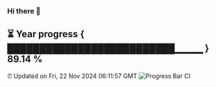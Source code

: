 ### Hi there 👋
⏳ Year progress { ██████████████████████████▁▁▁▁ } 89.14 %
---
⏰ Updated on Fri, 22 Nov 2024 06:11:57 GMT
![Progress Bar CI](https://github.com/Moyi321/Moyi321/workflows/Progress%20Bar%20CI/badge.svg)
